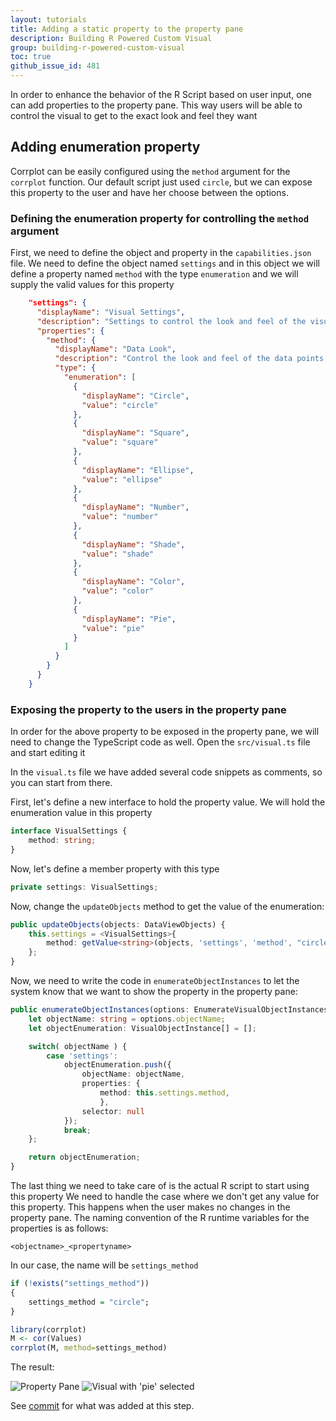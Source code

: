 ```yaml
---
layout: tutorials
title: Adding a static property to the property pane
description: Building R Powered Custom Visual
group: building-r-powered-custom-visual
toc: true
github_issue_id: 481
---
```


In order to enhance the behavior of the R Script based on user input, one can add properties to the property pane.
This way users will be able to control the visual to get to the exact look and feel they want

## Adding enumeration property
Corrplot can be easily configured using the `method` argument for the `corrplot` function.
Our default script just used `circle`, but we can expose this property to the user and have her choose between the options.

### Defining the enumeration property for controlling the `method` argument
First, we need to define the object and property in the `capabilities.json` file.
We need to define the object named `settings` and in this object we will define a property named `method` with the type `enumeration`
and we will supply the valid values for this property
```json
    "settings": {
      "displayName": "Visual Settings",
      "description": "Settings to control the look and feel of the visual",
      "properties": {
        "method": {
          "displayName": "Data Look",
          "description": "Control the look and feel of the data points in the visual",
          "type": {
            "enumeration": [
              {
                "displayName": "Circle",
                "value": "circle"
              },
              {
                "displayName": "Square",
                "value": "square"
              },
              {
                "displayName": "Ellipse",
                "value": "ellipse"
              },
              {
                "displayName": "Number",
                "value": "number"
              },
              {
                "displayName": "Shade",
                "value": "shade"
              },
              {
                "displayName": "Color",
                "value": "color"
              },
              {
                "displayName": "Pie",
                "value": "pie"
              }
            ]
          }
        }
      }
    }
```
### Exposing the property to the users in the property pane
In order for the above property to be exposed in the property pane, we will need to change the TypeScript code as well.
Open the `src/visual.ts` file and start editing it

 In the `visual.ts` file we have added several code snippets as comments, so you can start from there.

 First, let's define a new interface to hold the property value. We will hold the enumeration value in this property

```typescript
interface VisualSettings {
    method: string;
}
```

Now, let's define a member property with this type

```typescript
private settings: VisualSettings;
```

Now, change the `updateObjects` method to get the value of the enumeration:

```typescript
public updateObjects(objects: DataViewObjects) {
    this.settings = <VisualSettings>{
        method: getValue<string>(objects, 'settings', 'method', "circle")
    };
}
```

Now, we need to write the code in `enumerateObjectInstances` to let the system know that we want to show the property in the property pane:

```typescript
public enumerateObjectInstances(options: EnumerateVisualObjectInstancesOptions): VisualObjectInstanceEnumeration {
    let objectName: string = options.objectName;
    let objectEnumeration: VisualObjectInstance[] = [];

    switch( objectName ) {
        case 'settings':
            objectEnumeration.push({
                objectName: objectName,
                properties: {
                    method: this.settings.method,
                    },
                selector: null
            });
            break;
    };

    return objectEnumeration;
}
```

The last thing we need to take care of is the actual R script to start using this property
We need to handle the case where we don't get any value for this property. This happens when the user makes no changes in the property pane.
The naming convention of the R runtime variables for the properties is as follows:

`<objectname>_<propertyname>`

In our case, the name will be `settings_method`

```r
if (!exists("settings_method"))
{
    settings_method = "circle";
}

library(corrplot)
M <- cor(Values)
corrplot(M, method=settings_method)
```

The result:

![Property Pane](../images//EnumPropertyPane.png)
![Visual with 'pie' selected](../images//PieMethod.png)

See [commit](https://github.com/Microsoft/PowerBI-visuals-sampleCorrPlotRVisual/commit/00870919ebe8a2f8a4fa8c4550f8a19ccd5639ed) for what was added at this step.